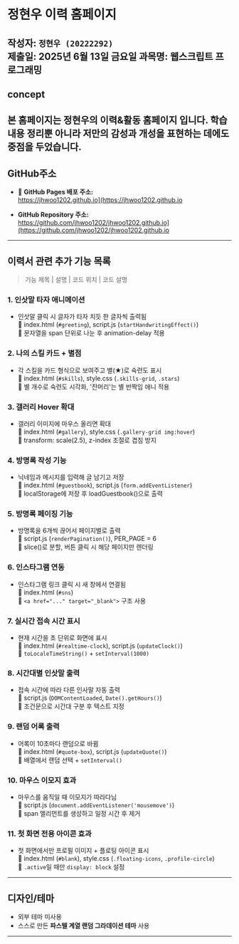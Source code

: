 # 정현우 이력 홈페이지

작성자: `정현우 (20222292)`  
제출일: 2025년 6월 13일 금요일
과목명: 웹스크립트 프로그래밍  
---
## concept

본 홈페이지는 정현우의 이력&활동 홈페이지 입니다.
학습 내용 정리뿐 아니라 저만의 감성과 개성을 표현하는 데에도 중점을 두었습니다.
---
## GitHub주소

- 🔗 **GitHub Pages 배포 주소:**  
  https://jhwoo1202.github.io](https://jhwoo1202.github.io

- **GitHub Repository 주소:**  
  https://github.com/jhwoo1202/jhwoo1202.github.io](https://github.com/jhwoo1202/jhwoo1202.github.io
---
## 이력서 관련 추가 기능 목록

> 기능 제목 | 설명 | 코드 위치 | 코드 설명

### 1. 인삿말 타자 애니메이션  
- 인삿말 클릭 시 글자가 타자 치듯 한 글자씩 출력됨  
📍 index.html (`#greeting`), script.js (`startHandwritingEffect()`)  
📎 문자열을 span 단위로 나눈 후 animation-delay 적용

### 2. 나의 스킬 카드 + 별점  
- 각 스킬을 카드 형식으로 보여주고 별(★)로 숙련도 표시  
📍 index.html (`#skills`), style.css (`.skills-grid`, `.stars`)  
📎 별 개수로 숙련도 시각화, '잔머리'는 별 반짝임 애니 적용

### 3. 갤러리 Hover 확대  
- 갤러리 이미지에 마우스 올리면 확대  
📍 index.html (`#gallery`), style.css (`.gallery-grid img:hover`)  
📎 transform: scale(2.5), z-index 조절로 겹침 방지

### 4. 방명록 작성 기능  
- 닉네임과 메시지를 입력해 글 남기고 저장  
📍 index.html (`#guestbook`), script.js (`form.addEventListener`)  
📎 localStorage에 저장 후 loadGuestbook()으로 출력

### 5. 방명록 페이징 기능  
- 방명록을 6개씩 끊어서 페이지별로 출력  
📍 script.js (`renderPagination()`), PER_PAGE = 6  
📎 slice()로 분할, 버튼 클릭 시 해당 페이지만 렌더링

### 6. 인스타그램 연동  
- 인스타그램 링크 클릭 시 새 창에서 연결됨  
📍 index.html (`#sns`)  
📎 `<a href="..." target="_blank">` 구조 사용

### 7. 실시간 접속 시간 표시  
- 현재 시간을 초 단위로 화면에 표시  
📍 index.html (`#realtime-clock`), script.js (`updateClock()`)  
📎 `toLocaleTimeString()` + `setInterval(1000)`

### 8. 시간대별 인삿말 출력  
- 접속 시간에 따라 다른 인사말 자동 출력  
📍 script.js (`DOMContentLoaded`, `Date().getHours()`)  
📎 조건문으로 시간대 구분 후 텍스트 지정

### 9. 랜덤 어록 출력  
- 어록이 10초마다 랜덤으로 바뀜  
📍 index.html (`#quote-box`), script.js (`updateQuote()`)  
📎 배열에서 랜덤 선택 + `setInterval()`

### 10. 마우스 이모지 효과  
- 마우스를 움직일 때 이모지가 따라다님  
📍 script.js (`document.addEventListener('mousemove')`)  
📎 span 엘리먼트를 생성하고 일정 시간 후 제거

### 11. 첫 화면 전용 아이콘 효과  
- 첫 화면에서만 프로필 이미지 + 플로팅 아이콘 표시  
📍 index.html (`#blank`), style.css (`.floating-icons`, `.profile-circle`)  
📎 `.active`일 때만 `display: block` 설정

---
## 디자인/테마

- 외부 테마 미사용  
- 스스로 만든 **파스텔 계열 랜덤 그라데이션 테마** 사용  
---
